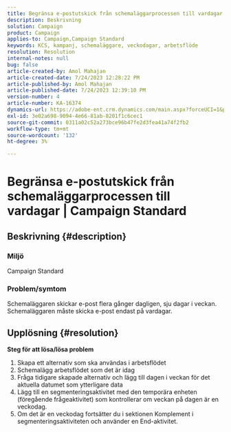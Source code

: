 ```yaml
---
title: Begränsa e-postutskick från schemaläggarprocessen till vardagar | Campaign Standard
description: Beskrivning
solution: Campaign
product: Campaign
applies-to: Campaign,Campaign Standard
keywords: KCS, kampanj, schemaläggare, veckodagar, arbetsflöde
resolution: Resolution
internal-notes: null
bug: false
article-created-by: Amol Mahajan
article-created-date: 7/24/2023 12:28:22 PM
article-published-by: Amol Mahajan
article-published-date: 7/24/2023 12:39:10 PM
version-number: 4
article-number: KA-16374
dynamics-url: https://adobe-ent.crm.dynamics.com/main.aspx?forceUCI=1&pagetype=entityrecord&etn=knowledgearticle&id=e197848f-1d2a-ee11-bdf4-6045bd006d92
exl-id: 3e02a698-9094-4e66-81ab-8201f1c6cec1
source-git-commit: 0311a02c52a273bce96b47fe2d3fea41a74f2fb2
workflow-type: tm+mt
source-wordcount: '132'
ht-degree: 3%

---
```


# Begränsa e-postutskick från schemaläggarprocessen till vardagar | Campaign Standard

## Beskrivning {#description}


### <b>Miljö</b>

Campaign Standard



### <b>Problem/symtom</b>

Schemaläggaren skickar e-post flera gånger dagligen, sju dagar i veckan. Schemaläggaren måste skicka e-post endast på vardagar.


## Upplösning {#resolution}

<b>Steg för att lösa/lösa problem</b>
1. Skapa ett alternativ som ska användas i arbetsflödet
2. Schemalägg arbetsflödet som det är idag
3. Fråga tidigare skapade alternativ och lägg till dagen i veckan för det aktuella datumet som ytterligare data
4. Lägg till en segmenteringsaktivitet med den temporära enheten (föregående frågeaktivitet) som kontrollerar om veckan på dagen är en veckodag.
5. Om det är en veckodag fortsätter du i sektionen Komplement i segmenteringsaktiviteten och använder en End-aktivitet.
